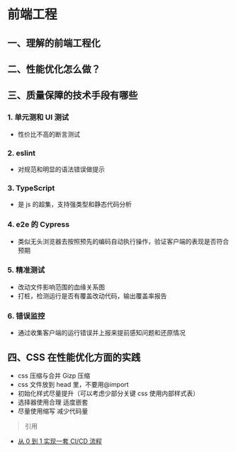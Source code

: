 # 前端工程

## 一、理解的前端工程化

## 二、性能优化怎么做？

## 三、质量保障的技术手段有哪些

### 1. 单元测和 UI 测试

- 性价比不高的断言测试

### 2. eslint

- 对规范和明显的语法错误做提示

### 3. TypeScript

- 是 js 的超集，支持强类型和静态代码分析

### 4. e2e 的 Cypress

- 类似无头浏览器去按照预先的编码自动执行操作，验证客户端的表现是否符合预期

### 5. 精准测试

- 改动文件影响范围的血缘关系图
- 打桩，检测运行是否有覆盖改动代码，输出覆盖率报告

### 6. 错误监控

- 通过收集客户端的运行错误并上报来提前感知问题和还原情况

## 四、CSS 在性能优化方面的实践

- css 压缩与合并 Gizp 压缩
- css 文件放到 head 里，不要用@import
- 初始化样式尽量提升（可以考虑少部分关键 css 使用内部样式表）
- 选择器使用合理 适度嵌套
- 尽量使用缩写 减少代码量

> 引用

- [从 0 到 1 实现一套 CI/CD 流程](https://juejin.cn/book/6897616008173846543)
